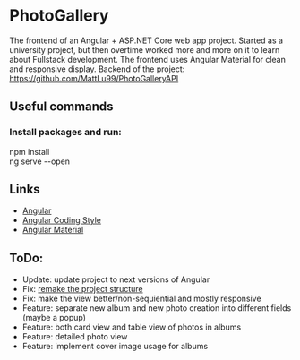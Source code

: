 # PhotoGallery
The frontend of an Angular + ASP.NET Core web app project. Started as a university project, but then overtime worked more and more on it to learn about Fullstack development. The frontend uses Angular Material for clean and responsive display. Backend of the project: https://github.com/MattLu99/PhotoGalleryAPI

## Useful commands

### Install packages and run:
npm install<br/>
ng serve --open

## Links
- [Angular](https://angular.io/docs)
- [Angular Coding Style](https://angular.io/guide/styleguide)
- [Angular Material](https://material.angular.io/)

## ToDo:
- Update: update project to next versions of Angular
- Fix: [remake the project structure](https://angular.io/guide/styleguide#overall-structural-guidelines)
- Fix: make the view better/non-sequiential and mostly responsive
- Feature: separate new album and new photo creation into different fields (maybe a popup)
- Feature: both card view and table view of photos in albums
- Feature: detailed photo view 
- Feature: implement cover image usage for albums
